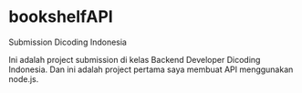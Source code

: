 # bookshelfAPI
Submission Dicoding Indonesia

Ini adalah project submission di kelas Backend Developer Dicoding Indonesia.
Dan ini adalah project pertama saya membuat API menggunakan node.js.
